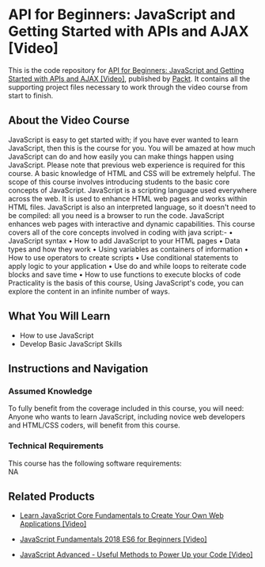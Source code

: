 # API for Beginners: JavaScript and Getting Started with APIs and AJAX [Video]
This is the code repository for [API for Beginners: JavaScript and Getting Started with APIs and AJAX [Video]](https://www.packtpub.com/application-development/javascript-advanced-useful-methods-power-your-code-video?utm_source=github&utm_medium=repository&utm_campaign=9781838826987), published by [Packt](https://www.packtpub.com/?utm_source=github). It contains all the supporting project files necessary to work through the video course from start to finish.
## About the Video Course
JavaScript is easy to get started with; if you have ever wanted to learn JavaScript, then this is the course for you. 
You will be amazed at how much JavaScript can do and how easily you can make things happen using JavaScript. Please note that previous web experience is required for this course. A basic knowledge of HTML and CSS will be extremely helpful. The scope of this course involves introducing students to the basic core concepts of JavaScript.
JavaScript is a scripting language used everywhere across the web. It is used to enhance HTML web pages and works within HTML files. JavaScript is also an interpreted language, so it doesn't need to be compiled: all you need is a browser to run the code. JavaScript enhances web pages with interactive and dynamic capabilities. 
This course covers all of the core concepts involved in coding with java script:-
•	JavaScript syntax
•	How to add JavaScript to your HTML pages
•	Data types and how they work
•	Using variables as containers of information
•	How to use operators to create scripts
•	Use conditional statements to apply logic to your application
•	Use do and while loops to reiterate code blocks and save time
•	How to use functions to execute blocks of code
Practicality is the basis of this course, Using JavaScript's code, you can explore the content in an infinite number of ways.

<H2>What You Will Learn</H2>
<DIV class=book-info-will-learn-text>
<UL>
<LI>How to use JavaScript 
<LI>Develop Basic JavaScript Skills </LI></UL></DIV>

## Instructions and Navigation
### Assumed Knowledge
To fully benefit from the coverage included in this course, you will need:<br/>
Anyone who wants to learn JavaScript, including novice web developers and HTML/CSS coders, will benefit from this course.
### Technical Requirements
This course has the following software requirements:<br/>
NA

## Related Products
* [Learn JavaScript Core Fundamentals to Create Your Own Web Applications [Video]](https://www.packtpub.com/application-development/javascript-advanced-useful-methods-power-your-code-video?utm_source=github&utm_medium=repository&utm_campaign=9781838826987)

* [JavaScript Fundamentals 2018 ES6 for Beginners [Video]](https://www.packtpub.com/application-development/javascript-advanced-useful-methods-power-your-code-video?utm_source=github&utm_medium=repository&utm_campaign=9781838826987)

* [JavaScript Advanced - Useful Methods to Power Up your Code [Video]](https://www.packtpub.com/application-development/javascript-advanced-useful-methods-power-your-code-video?utm_source=github&utm_medium=repository&utm_campaign=9781838826987)

